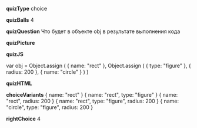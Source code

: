 ____quizType____
choice

____quizBalls____
4

____quizQuestion____
Что будет в объекте  obj  в результате выполнения кода

____quizPicture____


____quizJS____

var obj = Object.assign (
    { name: "rect" },
    Object.assign (
        { type: "figure" },
        { radius: 200 },
        { name: "circle" }
    )
)

____quizHTML____


____choiceVariants____
{ name: "rect" }
{ name: "rect", type: "figure" }
{ name: "rect", radius: 200 }
{ name: "rect", type: "figure", radius: 200 }
{ name: "circle", type: "figure", radius: 200 }

____rightChoice____
4
